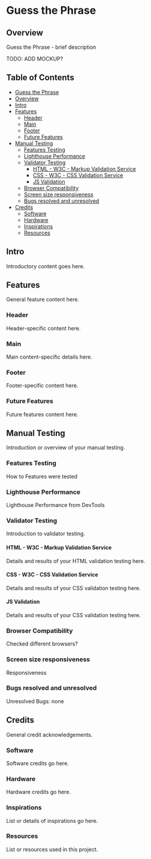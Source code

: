 # Guess the Phrase
## Overview

Guess the Phrase - brief description

TODO: ADD MOCKUP?

## Table of Contents

- [Guess the Phrase](#guess-the-phrase)
- [Overview](#overview)
- [Intro](#intro)
- [Features](#features)
  - [Header](#header)
  - [Main](#main)
  - [Footer](#footer)
  - [Future Features](#future-features)
- [Manual Testing](#manual-testing)
  - [Features Testing](#features-testing)
  - [Lighthouse Performance](#lighthouse-performance)
  - [Validator Testing](#validator-testing)
    - [HTML - W3C - Markup Validation Service](#html---w3c---markup-validation-service)
    - [CSS - W3C - CSS Validation Service](#css---w3c---css-validation-service)
    - [JS Validation](#js-validation)
  - [Browser Compatibility](#browser-compatibility)
  - [Screen size responsiveness](#screen-size-responsiveness)
  - [Bugs resolved and unresolved](#bugs-resolved-and-unresolved)
- [Credits](#credits)
  - [Software](#software)
  - [Hardware](#hardware)
  - [Inspirations](#inspirations)
  - [Resources](#resources)

## Intro

Introductory content goes here.

## Features

General feature content here.

### Header

Header-specific content here.

### Main

Main content-specific details here.

### Footer

Footer-specific content here.

### Future Features

Future features content here.

## Manual Testing

Introduction or overview of your manual testing.

### Features Testing

How to Features were tested

### Lighthouse Performance

Lighthouse Performance from DevTools

### Validator Testing

Introduction to validator testing.

#### HTML - W3C - Markup Validation Service

Details and results of your HTML validation testing here.

#### CSS - W3C - CSS Validation Service

Details and results of your CSS validation testing here.

#### JS Validation

Details and results of your CSS validation testing here.

### Browser Compatibility

Checked different browsers?

### Screen size responsiveness

Responsiveness

### Bugs resolved and unresolved

Unresolved Bugs: none

## Credits

General credit acknowledgements.

### Software

Software credits go here.

### Hardware

Hardware credits go here.

### Inspirations

List or details of inspirations go here.

### Resources

List or resources used in this project.
